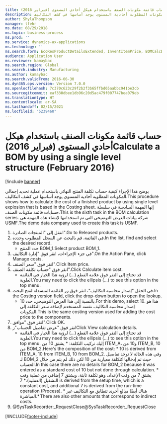 ```yaml
---
title: حساب قائمة مكونات الصنف باستخدام هيكل أحادي المستوى (فبراير 2016)
description: يوضح هذا الإجراء كيفية حساب تكلفة المنتج النهائي باستخدام عملية تحديد إجمالي المكونات المطلوبة‬ أحادية المستوى يوجد أساسها في كشف التكاليف.
author: ShylaThompson
manager: tfehr
ms.date: 08/29/2018
ms.topic: business-process
ms.prod: ''
ms.service: dynamics-ax-applications
ms.technology: ''
ms.search.form: EcoResProductDetailsExtended, InventItemPrice, BOMCalcDialog
audience: Application User
ms.reviewer: kamaybac
ms.search.region: Global
ms.search.industry: Manufacturing
ms.author: kamaybac
ms.search.validFrom: 2016-06-30
ms.dyn365.ops.version: Version 7.0.0
ms.openlocfilehash: 7c370c623c29f2b2f3b65ffbd65aabbc941be3cb
ms.sourcegitcommit: eaf330dbee1db96c20d5ac479f007747bea079eb
ms.translationtype: HT
ms.contentlocale: ar-SA
ms.lasthandoff: 02/15/2021
ms.locfileid: "5239460"
---
```

# <a name="calculate-a-bom-by-using-a-single-level-structure-february-2016"></a><span data-ttu-id="3638e-103">حساب قائمة مكونات الصنف باستخدام هيكل أحادي المستوى (فبراير 2016)</span><span class="sxs-lookup"><span data-stu-id="3638e-103">Calculate a BOM by using a single level structure (February 2016)</span></span>

[!include [banner](../../includes/banner.md)]

<span data-ttu-id="3638e-104">يوضح هذا الإجراء كيفية حساب تكلفة المنتج النهائي باستخدام عملية تحديد إجمالي المكونات المطلوبة‬ أحادية المستوى يوجد أساسها في كشف التكاليف.</span><span class="sxs-lookup"><span data-stu-id="3638e-104">This procedure shows how to calculate the cost of a finished product by using single level explosion that is based in the Costing sheet.</span></span> <span data-ttu-id="3638e-105">إنها المهمة السادسة في سلسلة حسابات قائمة مكونات الصنف.</span><span class="sxs-lookup"><span data-stu-id="3638e-105">This is the sixth task in the BOM calculation series.</span></span> <span data-ttu-id="3638e-106">شركة بيانات العرض التوضيحي التي تم استخدامها لإنشاء هذه المهمة هي USMF.‬</span><span class="sxs-lookup"><span data-stu-id="3638e-106">The demo data company used to create this task is USMF.</span></span>

1. <span data-ttu-id="3638e-107">انتقل إلى "المنتجات الصادرة‬".</span><span class="sxs-lookup"><span data-stu-id="3638e-107">Go to Released products.</span></span>
2. <span data-ttu-id="3638e-108">في القائمة، قم بالبحث عن السجل المطلوب وحدده.</span><span class="sxs-lookup"><span data-stu-id="3638e-108">In the list, find and select the desired record.</span></span>
    * <span data-ttu-id="3638e-109">حدد المنتج BOM_1.</span><span class="sxs-lookup"><span data-stu-id="3638e-109">Select product BOM_1.</span></span>  
3. <span data-ttu-id="3638e-110">في جزء الإجراءات، انقر فوق "إدارة التكاليف‬".</span><span class="sxs-lookup"><span data-stu-id="3638e-110">On the Action Pane, click Manage costs.</span></span>
4. <span data-ttu-id="3638e-111">انقر فوق "سعر الصنف".</span><span class="sxs-lookup"><span data-stu-id="3638e-111">Click Item price.</span></span>
5. <span data-ttu-id="3638e-112">انقر فوق "حساب تكلفة الصنف".</span><span class="sxs-lookup"><span data-stu-id="3638e-112">Click Calculate item cost.</span></span>
    * <span data-ttu-id="3638e-113">قد تحتاج إلى النقر فوق علامة القطع (...) لرؤية هذا الخيار في القائمة العلوية.</span><span class="sxs-lookup"><span data-stu-id="3638e-113">You may need to click the ellipsis (...) to see this option in the top menu.</span></span>  
6. <span data-ttu-id="3638e-114">في الحقل "إصدار محاسبة التكاليف"، انقر فوق زر القائمة المنسدلة لفتح البحث.</span><span class="sxs-lookup"><span data-stu-id="3638e-114">In the Costing version field, click the drop-down button to open the lookup.</span></span>
    * <span data-ttu-id="3638e-115">بالنسبة إلى هذا العرض التوضيحي، حدد 10.</span><span class="sxs-lookup"><span data-stu-id="3638e-115">For this demo, select 10.</span></span> <span data-ttu-id="3638e-116">هذا هو إصدار محاسبة التكاليف نفسه المستخدم لإضافة سعر التكلفة إلى المكونات.</span><span class="sxs-lookup"><span data-stu-id="3638e-116">This is the same costing version used for adding the cost price to the components.</span></span>  
7. <span data-ttu-id="3638e-117">انقر فوق "موافق".</span><span class="sxs-lookup"><span data-stu-id="3638e-117">Click OK.</span></span>
8. <span data-ttu-id="3638e-118">انقر فوق "عرض تفاصيل الحساب"ز</span><span class="sxs-lookup"><span data-stu-id="3638e-118">Click View calculation details.</span></span>
    * <span data-ttu-id="3638e-119">قد تحتاج إلى النقر فوق علامة القطع (...) لرؤية هذا الخيار في القائمة العلوية.</span><span class="sxs-lookup"><span data-stu-id="3638e-119">You may need to click the ellipsis (...) to see this option in the top menu.</span></span>    <span data-ttu-id="3638e-120">إليك تركيب التكلفة:  \*    يشتق 10 من ITEM_A، و10 من ITEM_B, 10 من BOM_2.</span><span class="sxs-lookup"><span data-stu-id="3638e-120">Here's the composition of the cost:  \*    10 is derived from ITEM_A, 10 from ITEM_B, 10 from BOM_2.</span></span> <span data-ttu-id="3638e-121">وفي هذه الحالة لا توجد تفاصيل لـ BOM_2 حيث تم إدخالها كتكلفة معيارية من 10 لكن ذلك لم يتم من خلال الحساب.</span><span class="sxs-lookup"><span data-stu-id="3638e-121">In this case there are no details for BOM_2 because it was entered as a standard cost of 10 but not done through calculation.</span></span>  <span data-ttu-id="3638e-122">\*  يشتق 7 من وقت الإعداد، وهو تكلفة ثابتة، ويشتق 7 إضافي من عملية وقت التشغيل (العملية).</span><span class="sxs-lookup"><span data-stu-id="3638e-122">\*    7 is derived from the setup time, which is a constant cost, and additional 7 is derived from the run-time operation (Process).</span></span>  <span data-ttu-id="3638e-123">\*   هناك أيضًا مبالغ أخرى تتطابق مع التكاليف غير المباشرة.</span><span class="sxs-lookup"><span data-stu-id="3638e-123">\*    There are also other amounts that correspond to indirect costs.</span></span>  
9. <span data-ttu-id="3638e-124">@SysTaskRecorder:_RequestClose</span><span class="sxs-lookup"><span data-stu-id="3638e-124">@SysTaskRecorder:_RequestClose</span></span>



[!INCLUDE[footer-include](../../../includes/footer-banner.md)]